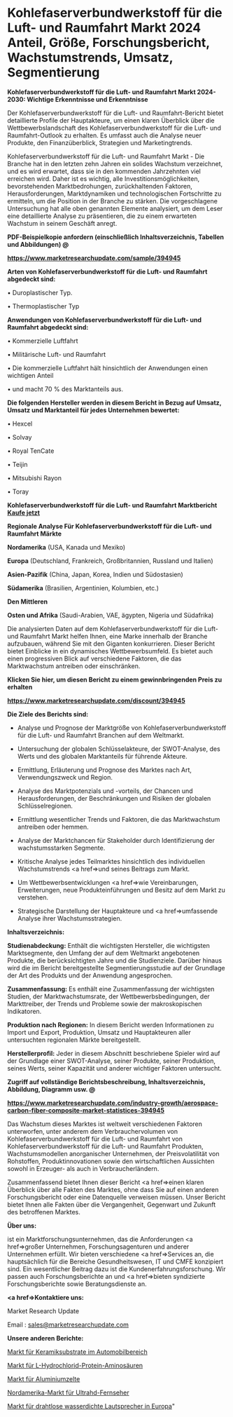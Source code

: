 # Kohlefaserverbundwerkstoff für die Luft- und Raumfahrt Markt 2024 Anteil, Größe, Forschungsbericht, Wachstumstrends, Umsatz, Segmentierung

<strong>Kohlefaserverbundwerkstoff für die Luft- und Raumfahrt Markt 2024-2030: Wichtige Erkenntnisse und Erkenntnisse</strong>

Der Kohlefaserverbundwerkstoff für die Luft- und Raumfahrt-Bericht bietet detaillierte Profile der Hauptakteure, um einen klaren Überblick über die Wettbewerbslandschaft des Kohlefaserverbundwerkstoff für die Luft- und Raumfahrt-Outlook zu erhalten. Es umfasst auch die Analyse neuer Produkte, den Finanzüberblick, Strategien und Marketingtrends.

Kohlefaserverbundwerkstoff für die Luft- und Raumfahrt Markt - Die Branche hat in den letzten zehn Jahren ein solides Wachstum verzeichnet, und es wird erwartet, dass sie in den kommenden Jahrzehnten viel erreichen wird. Daher ist es wichtig, alle Investitionsmöglichkeiten, bevorstehenden Marktbedrohungen, zurückhaltenden Faktoren, Herausforderungen, Marktdynamiken und technologischen Fortschritte zu ermitteln, um die Position in der Branche zu stärken. Die vorgeschlagene Untersuchung hat alle oben genannten Elemente analysiert, um dem Leser eine detaillierte Analyse zu präsentieren, die zu einem erwarteten Wachstum in seinem Geschäft anregt.



<strong><b>PDF-Beispielkopie anfordern (einschließlich Inhaltsverzeichnis, Tabellen und Abbildungen) @ </b></strong>

<strong><a href=https://www.marketresearchupdate.com/sample/394945>

<strong>https://www.marketresearchupdate.com/sample/394945</u></a></strong></strong>



<strong>Arten von Kohlefaserverbundwerkstoff für die Luft- und Raumfahrt abgedeckt sind:</strong>

• Duroplastischer Typ.

• Thermoplastischer Typ



<strong>Anwendungen von Kohlefaserverbundwerkstoff für die Luft- und Raumfahrt abgedeckt sind:</strong>

• Kommerzielle Luftfahrt

• Militärische Luft- und Raumfahrt

• Die kommerzielle Luftfahrt hält hinsichtlich der Anwendungen einen wichtigen Anteil

• und macht 70 % des Marktanteils aus.



<strong>Die folgenden Hersteller werden in diesem Bericht in Bezug auf Umsatz, Umsatz und Marktanteil für jedes Unternehmen bewertet:</strong>

• Hexcel

• Solvay

• Royal TenCate

• Teijin

• Mitsubishi Rayon

• Toray



<strong>Kohlefaserverbundwerkstoff für die Luft- und Raumfahrt Marktbericht <a href=https://www.marketresearchupdate.com/buynow/394945>Kaufe jetzt</a></strong>



<strong>Regionale Analyse Für Kohlefaserverbundwerkstoff für die Luft- und Raumfahrt Märkte</strong>



<strong>Nordamerika</strong> (USA, Kanada und Mexiko)



<strong>Europa</strong> (Deutschland, Frankreich, Großbritannien, Russland und Italien)



<strong>Asien-Pazifik</strong> (China, Japan, Korea, Indien und Südostasien)



<strong>Südamerika</strong> (Brasilien, Argentinien, Kolumbien, etc.)



<strong>Den Mittleren</strong> 

<strong>Osten und Afrika</strong> (Saudi-Arabien, VAE, ägypten, Nigeria und Südafrika)

Die analysierten Daten auf dem Kohlefaserverbundwerkstoff für die Luft- und Raumfahrt Markt helfen Ihnen, eine Marke innerhalb der Branche aufzubauen, während Sie mit den Giganten konkurrieren. Dieser Bericht bietet Einblicke in ein dynamisches Wettbewerbsumfeld. Es bietet auch einen progressiven Blick auf verschiedene Faktoren, die das Marktwachstum antreiben oder einschränken.



<strong>Klicken Sie hier, um diesen Bericht zu einem gewinnbringenden Preis zu erhalten
</strong>

<strong><a href=https://www.marketresearchupdate.com/discount/394945>https://www.marketresearchupdate.com/discount/394945</b></u></strong></a>



<strong>Die Ziele des Berichts sind:</strong>

- Analyse und Prognose der Marktgröße von Kohlefaserverbundwerkstoff für die Luft- und Raumfahrt Branchen auf dem Weltmarkt.

- Untersuchung der globalen Schlüsselakteure, der SWOT-Analyse, des Werts und des globalen Marktanteils für führende Akteure.

- Ermittlung, Erläuterung und Prognose des Marktes nach Art, Verwendungszweck und Region.

- Analyse des Marktpotenzials und -vorteils, der Chancen und Herausforderungen, der Beschränkungen und Risiken der globalen Schlüsselregionen.

- Ermittlung wesentlicher Trends und Faktoren, die das Marktwachstum antreiben oder hemmen.

- Analyse der Marktchancen für Stakeholder durch Identifizierung der wachstumsstarken Segmente.

- Kritische Analyse jedes Teilmarktes hinsichtlich des individuellen Wachstumstrends <a href=>und</a> seines Beitrags zum Markt.

- Um Wettbewerbsentwicklungen <a href=>wie</a> Vereinbarungen, Erweiterungen, neue Produkteinführungen und Besitz auf dem Markt zu verstehen.

- Strategische Darstellung der Hauptakteure und <a href=>umfas</a>sende Analyse ihrer Wachstumsstrategien.



<strong>Inhaltsverzeichnis:</strong>



<strong>Studienabdeckung:</strong> Enthält die wichtigsten Hersteller, die wichtigsten Marktsegmente, den Umfang der auf dem Weltmarkt angebotenen Produkte, die berücksichtigten Jahre und die Studienziele. Darüber hinaus wird die im Bericht bereitgestellte Segmentierungsstudie auf der Grundlage der Art des Produkts und der Anwendung angesprochen.



<strong>Zusammenfassung:</strong> Es enthält eine Zusammenfassung der wichtigsten Studien, der Marktwachstumsrate, der Wettbewerbsbedingungen, der Markttreiber, der Trends und Probleme sowie der makroskopischen Indikatoren.



<strong>Produktion nach Regionen:</strong> In diesem Bericht werden Informationen zu Import und Export, Produktion, Umsatz und Hauptakteuren aller untersuchten regionalen Märkte bereitgestellt.



<strong>Herstellerprofil:</strong> Jeder in diesem Abschnitt beschriebene Spieler wird auf der Grundlage einer SWOT-Analyse, seiner Produkte, seiner Produktion, seines Werts, seiner Kapazität und anderer wichtiger Faktoren untersucht.



<strong><b>Zugriff auf vollständige Berichtsbeschreibung, Inhaltsverzeichnis, Abbildung, Diagramm usw. @ </b></strong>

<strong><a href=https://www.marketresearchupdate.com/industry-growth/aerospace-carbon-fiber-composite-market-statistices-394945>https://www.marketresearchupdate.com/industry-growth/aerospace-carbon-fiber-composite-market-statistices-394945</a></strong>

Das Wachstum dieses Marktes ist weltweit verschiedenen Faktoren unterworfen, unter anderem dem Verbrauchervolumen von Kohlefaserverbundwerkstoff für die Luft- und Raumfahrt von Kohlefaserverbundwerkstoff für die Luft- und Raumfahrt Produkten, Wachstumsmodellen anorganischer Unternehmen, der Preisvolatilität von Rohstoffen, Produktinnovationen sowie den wirtschaftlichen Aussichten sowohl in Erzeuger- als auch in Verbraucherländern.

Zusammenfassend bietet Ihnen dieser Bericht <a href=>einen</a> klaren Überblick über alle Fakten des Marktes, ohne dass Sie auf einen anderen Forschungsbericht oder eine Datenquelle verweisen müssen. Unser Bericht bietet Ihnen alle Fakten über die Vergangenheit, Gegenwart und Zukunft des betroffenen Marktes.



<strong>Über uns:</strong>

 ist ein Marktforschungsunternehmen, das die Anforderungen <a href=>großer</a> Unternehmen, Forschungsagenturen und anderer Unternehmen erfüllt. Wir bieten verschiedene <a href=>Services</a> an, die hauptsächlich für die Bereiche Gesundheitswesen, IT und CMFE konzipiert sind. Ein wesentlicher Beitrag dazu ist die Kundenerfahrungsforschung. Wir passen auch Forschungsberichte an und <a href=>bieten</a> syndizierte Forschungsberichte sowie Beratungsdienste an.



<strong><a href=>Kontaktiere uns:</a></strong>

Market Research Update

Email : sales@marketresearchupdate.com



<strong>Unsere anderen Berichte:</strong>

<a href=https://www.linkedin.com/pulse/ceramic-substrates-automotive-market-expected>Markt für Keramiksubstrate im Automobilbereich</a>

<a href=https://www.linkedin.com/pulse/l-hydrochloride-protein-amino-acid-market-opportunities>Markt für L-Hydrochlorid-Protein-Aminosäuren</a>

<a href=https://www.linkedin.com/pulse/aluminum-tents-market-size-emerging-trends>Markt für Aluminiumzelte</a>

<a href=https://www.linkedin.com/pulse/north-america-ultrahd-tv-market-2023>Nordamerika-Markt für Ultrahd-Fernseher</a>

<a href=https://www.linkedin.com/pulse/europe-wireless-waterproof-speaker-market-2023>Markt für drahtlose wasserdichte Lautsprecher in Europa</a>"
